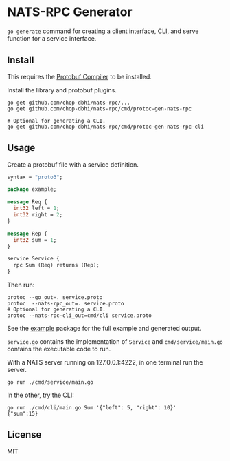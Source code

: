# NATS-RPC Generator

`go generate` command for creating a client interface, CLI, and serve function for a service interface.

## Install

This requires the [Protobuf Compiler](https://developers.google.com/protocol-buffers/) to be installed.

Install the library and protobuf plugins.

```
go get github.com/chop-dbhi/nats-rpc/...
go get github.com/chop-dbhi/nats-rpc/cmd/protoc-gen-nats-rpc

# Optional for generating a CLI.
go get github.com/chop-dbhi/nats-rpc/cmd/protoc-gen-nats-rpc-cli
```

## Usage

Create a protobuf file with a service definition.

```proto
syntax = "proto3";

package example;

message Req {
  int32 left = 1;
  int32 right = 2;
}

message Rep {
  int32 sum = 1;
}

service Service {
  rpc Sum (Req) returns (Rep);
}
```

Then run:

```
protoc --go_out=. service.proto
protoc  --nats-rpc_out=. service.proto
# Optional for generating a CLI.
protoc --nats-rpc-cli_out=cmd/cli service.proto
```

See the [example](./example) package for the full example and generated output.

`service.go` contains the implementation of `Service` and `cmd/service/main.go` contains the executable code to run.

With a NATS server running on 127.0.0.1:4222, in one terminal run the server.

```
go run ./cmd/service/main.go
```

In the other, try the CLI:

```
go run ./cmd/cli/main.go Sum '{"left": 5, "right": 10}'
{"sum":15}
```

## License

MIT
